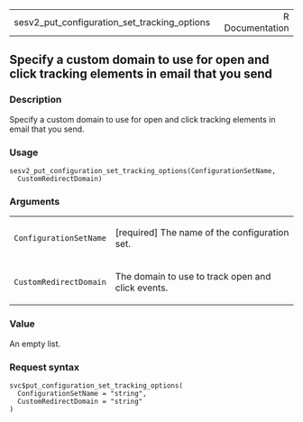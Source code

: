 <table style="width: 100%;">
<tbody>
<tr class="odd">
<td>sesv2_put_configuration_set_tracking_options</td>
<td style="text-align: right;">R Documentation</td>
</tr>
</tbody>
</table>

## Specify a custom domain to use for open and click tracking elements in email that you send

### Description

Specify a custom domain to use for open and click tracking elements in
email that you send.

### Usage

    sesv2_put_configuration_set_tracking_options(ConfigurationSetName,
      CustomRedirectDomain)

### Arguments

<table>
<colgroup>
<col style="width: 35%" />
<col style="width: 65%" />
</colgroup>
<tbody>
<tr class="odd">
<td><code
id="sesv2_put_configuration_set_tracking_options_:_ConfigurationSetName">ConfigurationSetName</code></td>
<td><p>[required] The name of the configuration set.</p></td>
</tr>
<tr class="even">
<td><code
id="sesv2_put_configuration_set_tracking_options_:_CustomRedirectDomain">CustomRedirectDomain</code></td>
<td><p>The domain to use to track open and click events.</p></td>
</tr>
</tbody>
</table>

### Value

An empty list.

### Request syntax

    svc$put_configuration_set_tracking_options(
      ConfigurationSetName = "string",
      CustomRedirectDomain = "string"
    )
